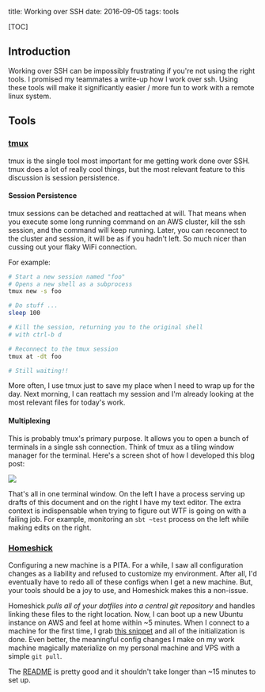 title: Working over SSH
date: 2016-09-05
tags: tools

[TOC]

## Introduction

Working over SSH can be impossibly frustrating if you're not using the right tools. 
I promised my teammates a write-up how I work over ssh.
Using these tools will make it significantly easier / more fun to work with a remote linux system.

## Tools

### [tmux](https://tmux.github.io/)
tmux is the single tool most important for me getting work done over SSH.
tmux does a lot of really cool things, but the most relevant feature to this discussion is session persistence.

#### Session Persistence
tmux sessions can be detached and reattached at will.
That means when you execute some long running command on an AWS cluster, kill the ssh session, and the command will keep running.
Later, you can reconnect to the cluster and session, it will be as if you hadn't left.
So much nicer than cussing out your flaky WiFi connection.

For example:
```bash
# Start a new session named "foo"
# Opens a new shell as a subprocess
tmux new -s foo

# Do stuff ...
sleep 100

# Kill the session, returning you to the original shell
# with ctrl-b d

# Reconnect to the tmux session
tmux at -dt foo

# Still waiting!!
```

More often, I use tmux just to save my place when I need to wrap up for the day.
Next morning, I can reattach my session and I'm already looking at the most relevant files for today's work.

#### Multiplexing
This is probably tmux's primary purpose.
It allows you to open a bunch of terminals in a single ssh connection.
Think of tmux as a tiling window manager for the terminal.
Here's a screen shot of how I developed this blog post:

<img src="{filename}/images/example-tmux-session.png">

That's all in one terminal window.
On the left I have a process serving up drafts of this document and on the right I have my text editor.
The extra context is indispensable when trying to figure out WTF is going on with a failing job.
For example, monitoring an `sbt ~test` process on the left while making edits on the right.

### [Homeshick](https://github.com/andsens/homeshick)
Configuring a new machine is a PITA.
For a while, I saw all configuration changes as a liability and refused to customize my environment.
After all, I'd eventually have to redo all of these configs when I get a new machine.
But, your tools should be a joy to use, and Homeshick makes this a non-issue.

Homeshick *pulls all of your dotfiles into a central git repository* and handles linking these files to the right location.
Now, I can boot up a new Ubuntu instance on AWS and feel at home within ~5 minutes.
When I connect to a machine for the first time, I grab [this snippet](https://github.com/harterrt/TIL/blob/master/linux/new-machine.md) and all of the initialization is done.
Even better, the meaningful config changes I make on my work machine magically materialize on my personal machine and VPS with a simple `git pull`.

The [README](https://github.com/andsens/homeshick) is pretty good and it shouldn't take longer than ~15 minutes to set up.
